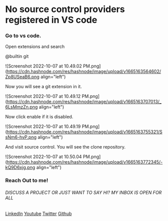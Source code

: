 # No source control providers registered in VS code


### Go to vs code.

Open extensions and search 

@builtin git

![Screenshot 2022-10-07 at 10.49.02 PM.png](https://cdn.hashnode.com/res/hashnode/image/upload/v1665163564602/Zp8USeaB6.png align="left")


Now you will see a git extension in it.

![Screenshot 2022-10-07 at 10.49.12 PM.png](https://cdn.hashnode.com/res/hashnode/image/upload/v1665163707013/_6LsMmzZn.png align="left")

Now click enable if it is disabled.

![Screenshot 2022-10-07 at 10.49.19 PM.png](https://cdn.hashnode.com/res/hashnode/image/upload/v1665163755321/SsNm6-hvP.png align="left")

And visit source control. You will see the clone repository.

![Screenshot 2022-10-07 at 10.50.04 PM.png](https://cdn.hashnode.com/res/hashnode/image/upload/v1665163772345/-kQ9D6xjg.png align="left")


### Reach Out to me!
###### DISCUSS A PROJECT OR JUST WANT TO SAY HI?  MY INBOX IS OPEN FOR ALL

[LinkedIn](https://www.linkedin.com/in/aniketmishra0/)
[Youtube](Https://www.youtube.com/c/trickytechnotice)
[Twitter](https://twitter.com/aniketmishra0)
[Github](https://github.com/Aniketmishra0)

